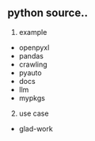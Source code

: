## python source..  ##
1. example
  - openpyxl  
  - pandas   
  - crawling    
  - pyauto  
  - docs  
  - llm  
  - mypkgs  

2. use case  
  - glad-work  
 

